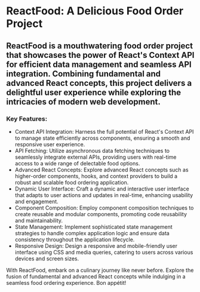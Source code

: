 # ReactFood: A Delicious Food Order Project

## ReactFood is a mouthwatering food order project that showcases the power of React's Context API for efficient data management and seamless API integration. Combining fundamental and advanced React concepts, this project delivers a delightful user experience while exploring the intricacies of modern web development.

### Key Features:

<ul>
  
  <li>Context API Integration: Harness the full potential of React's Context API to manage state efficiently across components, ensuring a smooth and responsive user experience.</li>
    <li>API Fetching: Utilize asynchronous data fetching techniques to seamlessly integrate external APIs, providing users with real-time access to a wide range of delectable food options.</li>
    <li>Advanced React Concepts: Explore advanced React concepts such as higher-order components, hooks, and context providers to build a robust and scalable food ordering application.</li>
    <li>Dynamic User Interface: Craft a dynamic and interactive user interface that adapts to user actions and updates in real-time, enhancing usability and engagement.</li>
    <li>Component Composition: Employ component composition techniques to create reusable and modular components, promoting code reusability and maintainability.</li>
    <li>State Management: Implement sophisticated state management strategies to handle complex application logic and ensure data consistency throughout the application lifecycle.</li>
    <li>Responsive Design: Design a responsive and mobile-friendly user interface using CSS and media queries, catering to users across various devices and screen sizes.</li>
</ul>

With ReactFood, embark on a culinary journey like never before. Explore the fusion of fundamental and advanced React concepts while indulging in a seamless food ordering experience. Bon appétit!
